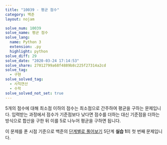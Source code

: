 ```yaml
---
title: "10039 - 평균 점수"
category: 백준
layout: nojam

solve_num: 10039
solve_name: 평균 점수
solve_lang:
  name: Python 3
  extension: .py
  highlight: python
solve_diff: 29
solve_date: "2020-03-24 17:14:53"
solve_share: 27012799a68f4889b8c225f27314a2cd
solve_tag:
  - 구현
solve_solved_tag:
  - 사칙연산
  - 수학
solve_solved_not_set: true
---
```


5개의 점수에 대해 최소점 이하의 점수는 최소점으로 간주하여 평균을 구하는 문제입니다. 입력받는 과정에서 점수가 기준점보다 낮다면 점수를 더하는 대신 기준점을 더하는 방식으로 합산을 구한 뒤 이를 5로 나누어 평균을 구하면 됩니다.

이 문제를 푼 시점 기준으로 백준의 [단계별로 풀어보기](http://noj.am/p/s) 5단계 **실습 1**의 첫 번째 문제입니다.
